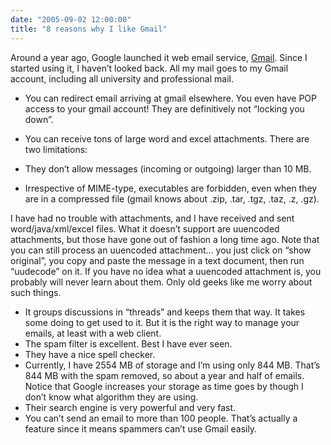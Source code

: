 ```yaml
---
date: "2005-09-02 12:00:00"
title: "8 reasons why I like Gmail"
---
```




Around a year ago, Google launched it web email service, [Gmail](https://mail.google.com). Since I started using it, I haven&rsquo;t looked back. All my mail goes to my Gmail account, including all university and professional mail.

- You can redirect email arriving at gmail elsewhere. You even have POP access to your gmail account! They are definitively not &ldquo;locking you down&rdquo;.
- You can receive tons of large word and excel attachments. There are two limitations:

- They don&rsquo;t allow messages (incoming or outgoing) larger than 10 MB.
- Irrespective of MIME-type, executables are forbidden, even when they are in a compressed file (gmail knows about .zip, .tar, .tgz, .taz, .z, .gz).


 I have had no trouble with attachments, and I have received and sent word/java/xml/excel files. What it doesn&rsquo;t support are uuencoded attachments, but those have gone out of fashion a long time ago. Note that you can still process an uuencoded attachment&hellip; you just click on &ldquo;show original&rdquo;, you copy and paste the message in a text document, then run &ldquo;uudecode&rdquo; on it. If you have no idea what a uuencoded attachment is, you probably will never learn about them. Only old geeks like me worry about such things.
- It groups discussions in &ldquo;threads&rdquo; and keeps them that way. It takes some doing to get used to it. But it is the right way to manage your emails, at least with a web client.
- The spam filter is excellent. Best I have ever seen.
- They have a nice spell checker.
- Currently, I have 2554 MB of storage and I&rsquo;m using only 844 MB. That&rsquo;s 844 MB with the spam removed, so about a year and half of emails. Notice that Google increases your storage as time goes by though I don&rsquo;t know what algorithm they are using.
- Their search engine is very powerful and very fast.
- You can&rsquo;t send an email to more than 100 people. That&rsquo;s actually a feature since it means spammers can&rsquo;t use Gmail easily.



